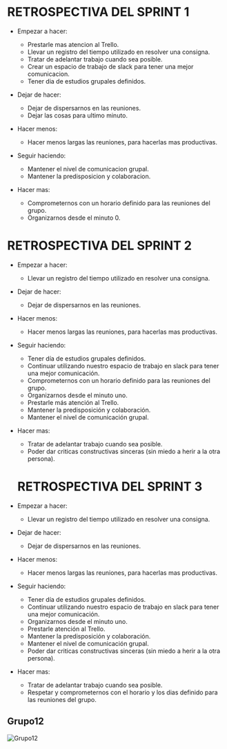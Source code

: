 # RETROSPECTIVA DEL SPRINT 1

* Empezar a hacer:

  * Prestarle mas atencion al Trello.
  * Llevar un registro del tiempo utilizado en resolver una consigna.
  * Tratar de adelantar trabajo cuando sea posible.
  * Crear un espacio de trabajo de slack para tener una mejor comunicacion.
  * Tener dia de estudios grupales definidos.

* Dejar de hacer:

  * Dejar de dispersarnos en las reuniones.
  * Dejar las cosas para ultimo minuto.

* Hacer menos:

  * Hacer menos largas las reuniones, para hacerlas mas productivas.

* Seguir haciendo:

  * Mantener el nivel de comunicacion grupal.
  * Mantener la predisposicion y colaboracion.

* Hacer mas:

  * Comprometernos con un horario definido para las reuniones del grupo.
  * Organizarnos desde el minuto 0.

# RETROSPECTIVA DEL SPRINT 2

* Empezar a hacer:

  * Llevar un registro del tiempo utilizado en resolver una consigna.


* Dejar de hacer:

  * Dejar de dispersarnos en las reuniones.


* Hacer menos:

  * Hacer menos largas las reuniones, para hacerlas mas productivas.


* Seguir haciendo:

  * Tener día de estudios grupales definidos.
  * Continuar utilizando nuestro espacio de trabajo en slack para tener una mejor comunicación.
  * Comprometernos con un horario definido para las reuniones del grupo.
  * Organizarnos desde el minuto uno.
  * Prestarle más atención al Trello.
  * Mantener la predisposición y colaboración.
  * Mantener el nivel de comunicación grupal.


* Hacer mas:
  
  * Tratar de adelantar trabajo cuando sea posible.
  * Poder dar criticas constructivas sinceras (sin miedo a herir a la otra persona).


  # RETROSPECTIVA DEL SPRINT 3

* Empezar a hacer:

  * Llevar un registro del tiempo utilizado en resolver una consigna.


* Dejar de hacer:

  * Dejar de dispersarnos en las reuniones.


* Hacer menos:

  * Hacer menos largas las reuniones, para hacerlas mas productivas.


* Seguir haciendo:

  * Tener día de estudios grupales definidos.
  * Continuar utilizando nuestro espacio de trabajo en slack para tener una mejor comunicación.
  * Organizarnos desde el minuto uno.
  * Prestarle atención al Trello.
  * Mantener la predisposición y colaboración.
  * Mantener el nivel de comunicación grupal.
  * Poder dar criticas constructivas sinceras (sin miedo a herir a la otra persona).


* Hacer mas:
  
  * Tratar de adelantar trabajo cuando sea posible.
  * Respetar y comprometernos con el horario y los dias definido para las reuniones del grupo.
  

  

## Grupo12

![Grupo12](/public/img/Grupo12.gif)


